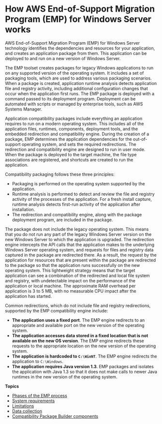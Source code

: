 # How AWS End\-of\-Support Migration Program \(EMP\) for Windows Server works<a name="emp-how-it-works"></a>

AWS End\-of\-Support Migration Program \(EMP\) for Windows Server technology identifies the dependencies and resources for your application, and creates an application package from them\. This application can be deployed to and run on a new version of Windows Server\.

The EMP toolset creates packages for legacy Windows applications to run on any supported version of the operating system\. It includes a set of packaging tools, which are used to address various packaging scenarios\. When a package is created, application runtime analysis detects application file and registry activity, including additional configuration changes that occur when the application first runs\. The EMP package is deployed with a command passed to its deployment program\. Deployment can be automated with scripts or managed by enterprise tools, such as AWS Systems Manager\.

Application compatibility packages include everything an application requires to run on a modern operating system\. This includes all of the application files, runtimes, components, deployment tools, and the embedded redirection and compatibility engine\. During the creation of a package, EMP determines the application dependencies for the out\-of\-support operating system, and sets the required redirections\. The redirection and compatibility engine are designed to run in user mode\. When the package is deployed to the target machine, the file type associations are registered, and shortcuts are created to run the application\.

Compatibility packaging follows these three principles: 
+ Packaging is performed on the operating system supported by the application\.
+ Runtime analysis is performed to detect and review the file and registry activity of the processes of the application\. For a fresh install capture, runtime analysis detects first\-run activity of the application after installation\.
+ The redirection and compatibility engine, along with the package deployment program, are included in the package\.

The package does not include the legacy operating system\. This means that you do not run any part of the legacy Windows Server version on the new Windows Server to which the application is upgraded\. The redirection engine intercepts the API calls that the application makes to the underlying Windows Server operating system, and requests for files and registry data captured in the package are redirected there\. As a result, the request by the application for resources that are present within the package are redirected to the package so that the application runs successfully on the new operating system\. This lightweight strategy means that the target application can see a combination of the redirected and local file system and registry, with undetectable impact on the performance of the application or local machine\. The approximate RAM overhead per application is 3 to 5 MB, with no measurable CPU impact after the application has started\. 

Common redirections, which do not include file and registry redirections, supported by the EMP compatibility engine include: 
+ **The application uses a fixed port**\. The EMP engine redirects to an appropriate and available port on the new version of the operating system\. 
+ **The application accesses data stored in a fixed location that is not available on the new OS version**\. The EMP engine redirects these requests to the appropriate location on the new version of the operating system\. 
+ **The application is hardcoded to `C:\WinNT`**\. The EMP engine redirects the application to `C:\Windows`\. 
+ **The application requires Java version 1\.3**\. EMP packages and isolates the application with Java 1\.3 so that it does not make calls to newer Java runtimes in the new version of the operating system\. 

**Topics**
+ [Phases of the EMP process](emp-steps.md)
+ [System requirements](emp-supported-os.md)
+ [Limitations](emp-limitations.md)
+ [Data collection](emp-data.md)
+ [Compatibility Package Builder components](emp-components.md)